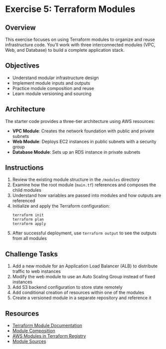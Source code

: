 # Exercise 5: Terraform Modules

## Overview
This exercise focuses on using Terraform modules to organize and reuse infrastructure code. You'll work with three interconnected modules (VPC, Web, and Database) to build a complete application stack.

## Objectives
- Understand modular infrastructure design
- Implement module inputs and outputs
- Practice module composition and reuse
- Learn module versioning and sourcing

## Architecture
The starter code provides a three-tier architecture using AWS resources:
- **VPC Module**: Creates the network foundation with public and private subnets
- **Web Module**: Deploys EC2 instances in public subnets with a security group
- **Database Module**: Sets up an RDS instance in private subnets

## Instructions
1. Review the existing module structure in the `/modules` directory
2. Examine how the root module (`main.tf`) references and composes the child modules
3. Understand how variables are passed into modules and how outputs are referenced
4. Initialize and apply the Terraform configuration:
   ```
   terraform init
   terraform plan
   terraform apply
   ```
5. After successful deployment, use `terraform output` to see the outputs from all modules

## Challenge Tasks
1. Add a new module for an Application Load Balancer (ALB) to distribute traffic to web instances
2. Modify the web module to use an Auto Scaling Group instead of fixed instances
3. Add S3 backend configuration to store state remotely
4. Add conditional creation of resources within one of the modules
5. Create a versioned module in a separate repository and reference it

## Resources
- [Terraform Module Documentation](https://developer.hashicorp.com/terraform/language/modules)
- [Module Composition](https://developer.hashicorp.com/terraform/language/modules/develop/composition)
- [AWS Modules in Terraform Registry](https://registry.terraform.io/providers/hashicorp/aws/latest/docs)
- [Module Sources](https://developer.hashicorp.com/terraform/language/modules/sources) 